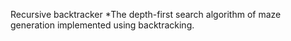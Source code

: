 Recursive backtracker
*The depth-first search algorithm of maze generation implemented using backtracking.